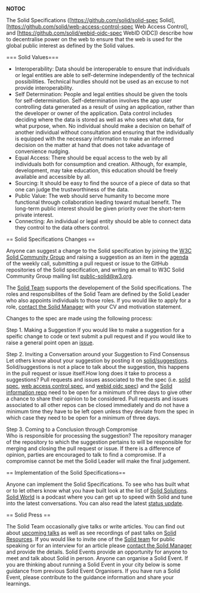 __NOTOC__

The Solid Specifications ([https://github.com/solid/solid-spec Solid], [https://github.com/solid/web-access-control-spec Web Access Control], and [https://github.com/solid/webid-oidc-spec WebID OIDC]) describe how to decentralise power on the web to ensure that the web is used for the global public interest as defined by the Solid values.

=== Solid Values===
* Interoperability: Data should be interoperable to ensure that individuals or legal entities are able to self-determine independently of the technical possibilities. Technical hurdles should not be used as an excuse to not provide interoperability.
* Self Determination: People and legal entities should be given the tools for self-determination. Self-determination involves the app user controlling data generated as a result of using an application, rather than the developer or owner of the application. Data control includes deciding where the data is stored as well as who sees what data, for what purpose, when. No individual should make a decision on behalf of another individual without consultation and ensuring that the individually is equipped with the necessary information to make an informed decision on the matter at hand that does not take advantage of convenience nudging.
* Equal Access: There should be equal access to the web by all individuals both for consumption and creation. Although, for example, development, may take education, this education should be freely available and accessible by all.
* Sourcing: It should be easy to find the source of a piece of data so that one can judge the trustworthiness of the data.
* Public Value: The web should serve humanity to become more functional through collaboration leading toward mutual benefit. The long-term public interest should be given priority over the short-term private interest.
* Connecting: An individual or legal entity should be able to connect data they control to the data others control.

== Solid Specifications Changes ==

Anyone can suggest a change to the Solid specification by joining the [W3C Solid Community Group](https://www.w3.org/information/solid/wiki/Main_Page) and raising a suggestion as an item in the [agenda](https://www.w3.org/community/solid/wiki/Meetings) of the weekly call, submitting a pull request or issue to the GitHub repositories of the Solid specification, and writing an email to W3C Solid Community Group mailing list public-solid@w3.org. 

The [Solid Team](solid-team.md) supports the developement of the Solid specifications. The roles and responsibilites of the Solid Team are defined by the Solid Leader who also appoints individuals to those roles. If you would like to apply for a role, [contact the Solid Manager](solid-team.md) with your CV and motivation statement.

Changes to the spec are made using the following process: 

Step 1. Making a Suggestion
	If you would like to make a suggestion for a speific change to code or text submit a pull request and if you would like to raise a general point open an [issue](https://github.com/solid/information/tree/master/.github/ISSUE_TEMPLATE). 
	
 Step 2. Inviting a Conversation around your Suggestion to Find Consensus
	  Let others know about your suggestion by posting it on [solid/suggestions](https://gitter.im/solid/suggestions). Solid/suggestions is not a place to talk about the suggestion, this happens in the pull request or issue itself.How long does it take to process a suggestions? Pull requests and issues associated to the the spec (i.e. [solid spec](https://github.com/solid/solid-spec), [web access control spec](https://github.com/solid/web-access-control-spec), and [webid oidc spec](https://github.com/solid/webid-oidc-spec)) and the [Solid information repo](https://github.com/solid/information) need to be open for a minimum of three days to give other a chance to share their opinion to be considered. Pull requests and issues associated to all other repos can be closed immediately and do not have a minimum time they have to be left open unless they deviate from the spec in which case they need to be open for a minimum of three days. 
 
 Step 3. Coming to a Conclusion through Compromise  
 	Who is responsible for processing the suggestion? The repository manager of the repository to which the suggestion pertains to will be responsible for merging and closing the pull request or issue. If there is a difference of opinion, parties are encouraged to talk to find a compromise. If a compromise cannot be met the Solid Leader will make the final judgement.

== Implementation of the Solid Specifications==

Anyone can implement the Solid Specifications. To see who has built what or to let others know what you have built look at the list of [Solid Solutions](https://www.w3.org/community/solid/wiki/Main_Page#Solid_Solutions). [Solid World](https://www.eventbrite.com/e/solid-world-tickets-53692744444?aff=erellivmlt) is a podcast where you can get up to speed with Solid and tune into the latest conversations. You can also read the latest [status update](https://github.com/solid/information/blob/master/status.md).   

== Solid Press ==

The Solid Team occasionally give talks or write articles. You can find out about [upcoming talks](https://github.com/solid/information/blob/master/solid-team-talks.md) as well as see recordings of past talks on [Solid Resources](https://github.com/solid/information/blob/master/solid-resources.md). If you would like to invite one of the [Solid team](https://github.com/solid/information/blob/master/solid-team.md) for public speaking or for an interview for an article please [contact the Solid Manager](https://github.com/solid/information/blob/master/solid-roles.md) and provide the details. Solid Events provide an opportunity for anyone to meet and talk about Solid in person. Anyone can organise a Solid Event. If you are thinking about running a Solid Event in your city below is some guidance from previous Solid Event Organisers. If you have run a Solid Event, please contribute to the guidance information and share your learnings. 
